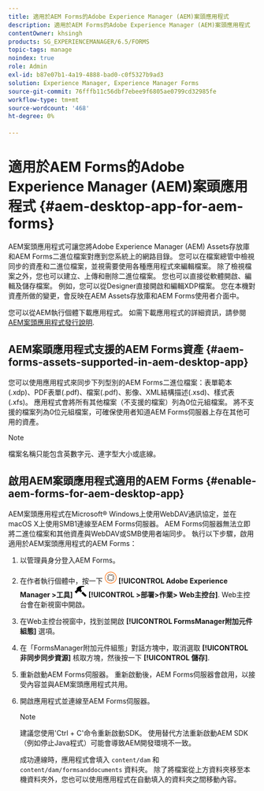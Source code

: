 ```yaml
---
title: 適用於AEM Forms的Adobe Experience Manager (AEM)案頭應用程式
description: 適用於AEM Forms的Adobe Experience Manager (AEM)案頭應用程式
contentOwner: khsingh
products: SG_EXPERIENCEMANAGER/6.5/FORMS
topic-tags: manage
noindex: true
role: Admin
exl-id: b87e07b1-4a19-4888-bad0-c0f5327b9ad3
solution: Experience Manager, Experience Manager Forms
source-git-commit: 76fffb11c56dbf7ebee9f6805ae0799cd32985fe
workflow-type: tm+mt
source-wordcount: '468'
ht-degree: 0%

---
```


# 適用於AEM Forms的Adobe Experience Manager (AEM)案頭應用程式 {#aem-desktop-app-for-aem-forms}

AEM案頭應用程式可讓您將Adobe Experience Manager (AEM) Assets存放庫和AEM Forms二進位檔案對應到您系統上的網路目錄。 您可以在檔案總管中檢視同步的資產和二進位檔案，並視需要使用各種應用程式來編輯檔案。 除了檢視檔案之外，您也可以建立、上傳和刪除二進位檔案。 您也可以直接從軟體開啟、編輯及儲存檔案。 例如，您可以從Designer直接開啟和編輯XDP檔案。 您在本機對資產所做的變更，會反映在AEM Assets存放庫和AEM Forms使用者介面中。

您可以從AEM執行個體下載應用程式。 如需下載應用程式的詳細資訊，請參閱 [AEM案頭應用程式發行說明](https://experienceleague.adobe.com/docs/experience-manager-desktop-app/using/release-notes.html?lang=en).

## AEM案頭應用程式支援的AEM Forms資產 {#aem-forms-assets-supported-in-aem-desktop-app}

您可以使用應用程式來同步下列型別的AEM Forms二進位檔案：表單範本(.xdp)、PDF表單(.pdf)、檔案(.pdf)、影像、XML結構描述(.xsd)、樣式表(.xfs)。 應用程式會將所有其他檔案（不支援的檔案）列為0位元組檔案。 將不支援的檔案列為0位元組檔案，可確保使用者知道AEM Forms伺服器上存在其他可用的資產。

>[!NOTE]
>
>檔案名稱只能包含英數字元、連字型大小或底線。

## 啟用AEM案頭應用程式適用的AEM Forms {#enable-aem-forms-for-aem-desktop-app}

AEM案頭應用程式在Microsoft® Windows上使用WebDAV通訊協定，並在macOS X上使用SMB1連線至AEM Forms伺服器。 AEM Forms伺服器無法立即將二進位檔案和其他資產與WebDAV或SMB使用者端同步。 執行以下步驟，啟用適用於AEM案頭應用程式的AEM Forms：

1. 以管理員身分登入AEM Forms。
1. 在作者執行個體中，按一下 ![adobeexperiencemanager](assets/adobeexperiencemanager.png) **[!UICONTROL Adobe Experience Manager >工具]** ![錘子](assets/hammer.png) **[!UICONTROL >部署>作業> Web主控台]**. Web主控台會在新視窗中開啟。
1. 在Web主控台視窗中，找到並開啟 **[!UICONTROL FormsManager附加元件組態]** 選項。
1. 在「FormsManager附加元件組態」對話方塊中，取消選取 **[!UICONTROL 非同步同步資源]** 核取方塊，然後按一下 **[!UICONTROL 儲存]**.
1. 重新啟動AEM Forms伺服器。 重新啟動後，AEM Forms伺服器會啟用，以接受內容並與AEM案頭應用程式共用。
1. 開啟應用程式並連線至AEM Forms伺服器。

   >[!NOTE]
   >
   > 建議您使用&#39;Ctrl + C&#39;命令重新啟動SDK。 使用替代方法重新啟動AEM SDK （例如停止Java程式）可能會導致AEM開發環境不一致。

   成功連線時，應用程式會填入 `content/dam` 和 `content/dam/formsanddocuments` 資料夾。 除了將檔案從上方資料夾移至本機資料夾外，您也可以使用應用程式在自動填入的資料夾之間移動內容。
